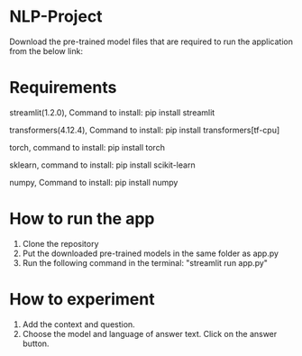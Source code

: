 # NLP-Project

Download the pre-trained model files that are required to run the application from the below link:

# Requirements
streamlit(1.2.0), Command to install: pip install streamlit

transformers(4.12.4), Command to install: pip install transformers[tf-cpu]

torch, command to install: pip install torch

sklearn, command to install: pip install scikit-learn

numpy, Command to install: pip install numpy

# How to run the app
1. Clone the repository
2. Put the downloaded pre-trained models in the same folder as app.py
3. Run the following command in the terminal: "streamlit run app.py"

# How to experiment
1. Add the context and question.
2. Choose the model and language of answer text. Click on the answer button.
